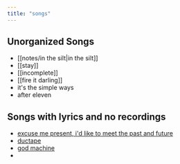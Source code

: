 ```yaml
---
title: "songs"
---
```

## Unorganized Songs
- [[notes/in the silt|in the silt]]
- [[stay]]
- [[incomplete]]
- [[fire it darling]]
- it's the simple ways
- after eleven

## Songs with lyrics and no recordings
- [excuse me present, i'd like to meet the past and future](notes/excuse%20me%20present,%20i'd%20like%20to%20meet%20the%20past%20and%20future.md)
- [ductape](notes/ductape.md)
- [god machine](notes/god%20machine.md)
- 